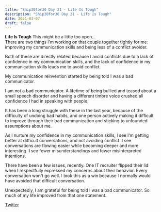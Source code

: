 ```yaml
---
title: "Ship30for30 Day 21 - Life Is Tough"
description: "Ship30for30 Day 21 - Life Is Tough"
date: 2021-03-07
draft: false
---
```


**Life Is Tough**
This might be a little too open...  
There are two things I'm working on that couple together tightly for me: improving my communication skills and being less of a conflict avoider. 

Both of these are directly related because I avoid conflicts due to a lack of confidence in my communication skills, and the lack of confidence in my communication skills leads me to avoid conflict.  

My communication reinvention started by being told I was a bad communicator.  

I am not a bad communicator. A lifetime of being bullied and teased about a small speech disorder and having a different timbre voice crushed all confidence I had in speaking with people.   

It has been a long struggle with these in the last year, because of the difficulty of undoing bad habits, and one person actively making it difficult to improve through their bad communication and sticking to unfounded assumptions about me.  

As I nurture my confidence in my communication skills, I see I'm getting better at difficult conversations, and not avoiding conflict.  I see conversations are flowing easier while becoming deeper and more interesting.  I see fewer misunderstandings and fewer misinterpreted intentions. 

There have been a few issues, recently.  One IT recruiter flipped their lid when I respectfully expressed my concerns about their behavior.  Every conversation won't go well. I took this as a win because I normally would have avoided that difficult conversation.   

Unexpectedly, I am grateful for being told I was a bad communicator. So much of my life improved from that one statement.   



[Twitter](https://twitter.com/hippiebikeracer/status/1368577189873152002?s=20)